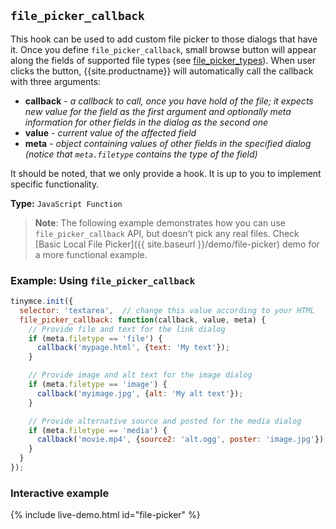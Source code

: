 ## `file_picker_callback`

This hook can be used to add custom file picker to those dialogs that have it. Once you define `file_picker_callback`, small browse button will appear along the fields of supported file types (see [file_picker_types](#file_picker_types)). When user clicks the button, {{site.productname}} will automatically call the callback with three arguments:

* **callback** - *a callback to call, once you have hold of the file; it expects new value for the field as the first argument and optionally meta information for other fields in the dialog as the second one*
* **value** - *current value of the affected field*
* **meta** - *object containing values of other fields in the specified dialog (notice that `meta.filetype` contains the type of the field)*

It should be noted, that we only provide a hook. It is up to you to implement specific functionality.

**Type:** `JavaScript Function`

> **Note**: The following example demonstrates how you can use `file_picker_callback` API, but doesn't pick any real files. Check [Basic Local File Picker]({{ site.baseurl }}/demo/file-picker) demo for a more functional example.

### Example: Using `file_picker_callback`

```js
tinymce.init({
  selector: 'textarea',  // change this value according to your HTML
  file_picker_callback: function(callback, value, meta) {
    // Provide file and text for the link dialog
    if (meta.filetype == 'file') {
      callback('mypage.html', {text: 'My text'});
    }

    // Provide image and alt text for the image dialog
    if (meta.filetype == 'image') {
      callback('myimage.jpg', {alt: 'My alt text'});
    }

    // Provide alternative source and posted for the media dialog
    if (meta.filetype == 'media') {
      callback('movie.mp4', {source2: 'alt.ogg', poster: 'image.jpg'});
    }
  }
});
```

### Interactive example

{% include live-demo.html id="file-picker" %}
